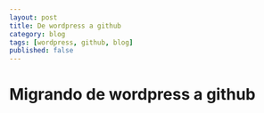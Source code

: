 ```yaml
---
layout: post
title: De wordpress a github
category: blog
tags: [wordpress, github, blog]
published: false
---
```


# Migrando de wordpress a github
